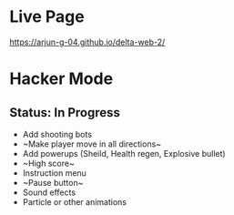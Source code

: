 # Live Page
https://arjun-g-04.github.io/delta-web-2/

# Hacker Mode

## Status: In Progress

- Add shooting bots
- ~Make player move in all directions~
- Add powerups (Sheild, Health regen, Explosive bullet)
- ~High score~
- Instruction menu
- ~Pause button~
- Sound effects
- Particle or other animations